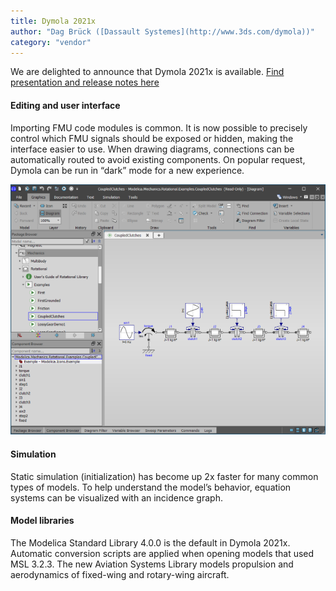 ```yaml
---
title: Dymola 2021x
author: "Dag Brück ([Dassault Systemes](http://www.3ds.com/dymola))"
category: "vendor"
---
```


We are delighted to announce that Dymola 2021x is available. [Find presentation and release notes here](https://www.3ds.com/products-services/catia/products/dymola/latest-release/)

#### Editing and user interface

Importing FMU code modules is common. It is now possible to precisely control which FMU signals should be exposed or hidden, making the interface easier to use. When drawing diagrams, connections can be automatically routed to avoid existing components. On popular request, Dymola can be run in “dark” mode for a new experience.

![Dymola in dark mode](Dymola2021x-darkmode.png)

#### Simulation

Static simulation (initialization) has become up 2x faster for many common types of models. To help understand the model’s behavior, equation systems can be visualized with an incidence graph.

#### Model libraries

The Modelica Standard Library 4.0.0 is the default in Dymola 2021x. Automatic conversion scripts are applied when opening models that used MSL 3.2.3.
The new Aviation Systems Library models propulsion and aerodynamics of fixed-wing and rotary-wing aircraft.
